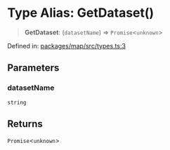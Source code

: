 # Type Alias: GetDataset()

> **GetDataset**: (`datasetName`) => `Promise`\<`unknown`\>

Defined in: [packages/map/src/types.ts:3](https://github.com/GeoDaCenter/openassistant/blob/2c7e2a603db0fcbd6603996e5ea15006191c5f7f/packages/map/src/types.ts#L3)

## Parameters

### datasetName

`string`

## Returns

`Promise`\<`unknown`\>
